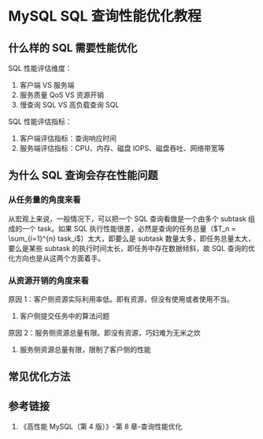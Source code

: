 # MySQL SQL 查询性能优化教程


## 什么样的 SQL 需要性能优化


SQL 性能评估维度：
1. 客户端 VS 服务端
2. 服务质量 QoS VS 资源开销
3. 慢查询 SQL VS 高负载查询 SQL 


SQL 性能评估指标： 
1. 客户端评估指标：查询响应时间
2. 服务端评估指标：CPU、内存、磁盘 IOPS、磁盘吞吐、网络带宽等


## 为什么 SQL 查询会存在性能问题


### 从任务量的角度来看

从宏观上来说，一般情况下，可以把一个 SQL 查询看做是一个由多个 subtask 组成的一个 task。如果 SQL 执行性能很差，必然是查询的任务总量（$T_n = \sum_{i=1}^{n} task_i$）太大，即要么是 subtask 数量太多，即任务总量太大，要么是某些 subtask 的执行时间太长，即任务中存在数据倾斜，故 SQL 查询的优化方向也是从这两个方面着手。

### 从资源开销的角度来看

原因 1：客户侧资源实际利用率低。即有资源，但没有使用或者使用不当。
1. 客户侧提交任务中的算法问题

原因 2：服务侧资源总量有限。即没有资源，巧妇难为无米之炊
1. 服务侧资源总量有限，限制了客户侧的性能

## 常见优化方法




## 参考链接
1. 《高性能 MySQL（第 4 版）》-第 8 章-查询性能优化